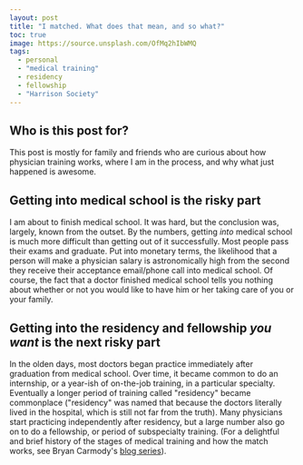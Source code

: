 ```yaml
---
layout: post
title: "I matched. What does that mean, and so what?"
toc: true
image: https://source.unsplash.com/OfMq2hIbWMQ
tags:
  - personal
  - "medical training"
  - residency
  - fellowship
  - "Harrison Society"
---
```


## Who is this post for?

This post is mostly for family and friends who are curious about how physician training works, where I am in the process, and why what just happened is awesome.

## Getting into medical school is the risky part

I am about to finish medical school. It was hard, but the conclusion was, largely, known from the outset. By the numbers, getting *into* medical school is much more difficult than getting out of it successfully. Most people pass their exams and graduate. Put into monetary terms, the likelihood that a person will make a physician salary is astronomically high from the second they receive their acceptance email/phone call into medical school. Of course, the fact that a doctor finished medical school tells you nothing about whether or not you would like to have him or her taking care of you or your family.

## Getting into the residency and fellowship *you want* is the next risky part

In the olden days, most doctors began practice immediately after graduation from medical school. Over time, it became common to do an internship, or a year-ish of on-the-job training, in a particular specialty. Eventually a longer period of training called "residency" became commonplace ("residency" was named that because the doctors literally lived in the hospital, which is still not far from the truth). Many physicians start practicing independently after residency, but a large number also go on to do a fellowship, or period of subspecialty training. (For a delightful and brief history of the stages of medical training and how the match works, see Bryan Carmody's [blog series](https://thesheriffofsodium.com/2020/01/26/the-match-part-1-why-do-we-have-a-match/)).
